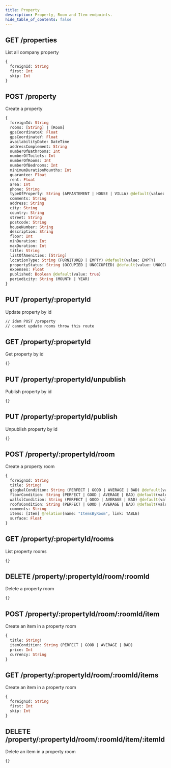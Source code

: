 ```yaml
---
title: Property
description: Property, Room and Item endpoints.
hide_table_of_contents: false
---
```


## **GET** /properties

List all company property

```graphql
{
  foreignId: String
  first: Int
  skip: Int
}
```

## **POST** /property

Create a property

```graphql
{
  foreignId: String
  rooms: [String] | [Room]
  gpsCoordinateX: Float
  gpsCoordinateY: Float
  availabilityDate: DateTime
  addressComplement: String
  numberOfBathrooms: Int
  numberOfToilets: Int
  numberOfRooms: Int
  numberOfBedrooms: Int
  minimumDurationMounths: Int
  guarantee: Float
  rent: Float
  area: Int
  phone: String
  typeOfProperty: String (APPARTEMENT | HOUSE | VILLA) @default(value: APPARTEMENT)
  comments: String
  address: String
  city: String
  country: String
  street: String
  postcode: String
  houseNumber: String
  description: String
  floor: Int
  minDuration: Int
  maxDuration: Int
  title: String
  listOfAmenities: [String]
  locationType: String (FURNITURED | EMPTY) @default(value: EMPTY)
  propertyStatus: String (OCCUPIED | UNOCCUPIED) @default(value: UNOCCUPIED)
  expenses: Float
  published: Boolean @default(value: true)
  periodicity: String (MOUNTH | YEAR)
}
```

## **PUT** /property/:propertyId

Update property by id

```graphql
// idem POST /property
// cannot update rooms throw this route
```

## **GET** /property/:propertyId

Get property by id

```graphql
{}
```

## **PUT** /property/:propertyId/unpublish

Publish property by id

```graphql
{}
```

## **PUT** /property/:propertyId/publish

Unpublish property by id

```graphql
{}
```

## **POST** /property/:propertyId/room

Create a property room

```graphql
{
  foreignId: String
  title: String!
  glogbalCondition: String (PERFECT | GOOD | AVERAGE | BAD) @default(value: PERFECT)
  floorCondition: String (PERFECT | GOOD | AVERAGE | BAD) @default(value: PERFECT)
  wallslCondition: String (PERFECT | GOOD | AVERAGE | BAD) @default(value: PERFECT)
  roofsCondition: String (PERFECT | GOOD | AVERAGE | BAD) @default(value: PERFECT)
  comments: String
  items: [Item] @relation(name: "ItemsByRoom", link: TABLE)
  surface: Float
}
```

## **GET** /property/:propertyId/rooms

List property rooms

```graphql
{}
```

## **DELETE** /property/:propertyId/room/:roomId

Delete a property room

```graphql
{}
```

## **POST** /property/:propertyId/room/:roomId/item

Create an item in a property room

```graphql
{
  title: String!
  itemCondition: String (PERFECT | GOOD | AVERAGE | BAD)
  price: Int
  currency: String
}
```

## **GET** /property/:propertyId/room/:roomId/items

Create an item in a property room

```graphql
{
  foreignId: String
  first: Int
  skip: Int
}
```

## **DELETE** /property/:propertyId/room/:roomId/item/:itemId

Delete an item in a property room

```graphql
{}
```
